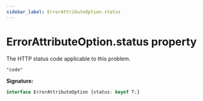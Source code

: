 ```yaml
---
sidebar_label: ErrorAttributeOption.status
---
```

# ErrorAttributeOption.status property

The HTTP status code applicable to this problem.

 `"code"`

**Signature:**

```typescript
interface ErrorAttributeOption {status: keyof T;}
```
